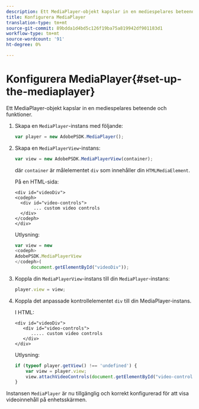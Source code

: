 ```yaml
---
description: Ett MediaPlayer-objekt kapslar in en mediespelares beteende och funktioner.
title: Konfigurera MediaPlayer
translation-type: tm+mt
source-git-commit: 89bdda1d4bd5c126f19ba75a819942df901183d1
workflow-type: tm+mt
source-wordcount: '91'
ht-degree: 0%

---
```



# Konfigurera MediaPlayer{#set-up-the-mediaplayer}

Ett MediaPlayer-objekt kapslar in en mediespelares beteende och funktioner.

1. Skapa en `MediaPlayer`-instans med följande:

   ```js
   var player = new AdobePSDK.MediaPlayer();
   ```

1. Skapa en `MediaPlayerView`-instans:

   ```js
   var view = new AdobePSDK.MediaPlayerView(container);
   ```

   där `container` är målelementet `div` som innehåller din `HTMLMediaElement`.

   På en HTML-sida:

   ```
   <div id="videoDiv"> 
   <codeph>
     <div id="video-controls"> 
          ... custom video controls 
     </div> 
   </codeph> 
   </div>
   ```

   Utlysning:

   ```js
   var view = new  
   <codeph>
   AdobePSDK.MediaPlayerView 
   </codeph>( 
         document.getElementById("videoDiv"));  
   ```

1. Koppla din `MediaPlayerView`-instans till din `MediaPlayer`-instans:

   ```js
   player.view = view;
   ```

1. Koppla det anpassade kontrollelementet `div` till din MediaPlayer-instans.

   I HTML:

   ```
   <div id="videoDiv"> 
      <div id="video-controls"> 
         ..... custom video controls 
      </div> 
   </div>
   ```

   Utlysning:

   ```js
   if (typeof player.getView() !== 'undefined') { 
       var view = player.view; 
       view.attachVideoControls(document.getElementById("video-controls")); 
   }
   ```

Instansen `MediaPlayer` är nu tillgänglig och korrekt konfigurerad för att visa videoinnehåll på enhetsskärmen.
